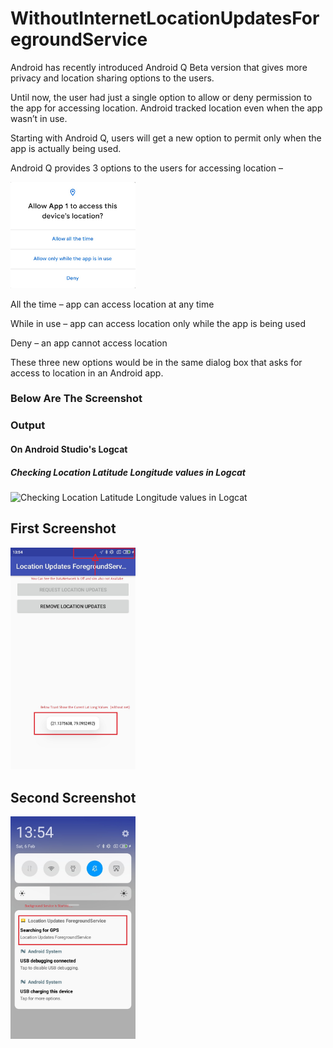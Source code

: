 # WithoutInternetLocationUpdatesForegroundService

Android has recently introduced Android Q Beta version that gives more privacy and location sharing options to the users.

Until now, the user had just a single option to allow or deny permission to the app for accessing location. Android tracked location even when the app wasn’t in use.

Starting with Android Q, users will get a new option to permit only when the app is actually being used.

Android Q provides 3 options to the users for accessing location –

 <img src="screenshot/privacy.jpg" width="200">

All the time  –  app can access location at any time

While in use –  app can access location only while the app is being used

Deny – an app cannot access location

These three new options would be in the same dialog box that asks for access to location in an Android app.

### Below Are The Screenshot 
### Output

#### On Android Studio's Logcat  
##### Checking Location Latitude Longitude values in Logcat
![Checking Location Latitude Longitude values in Logcat](https://user-images.githubusercontent.com/32029236/107180812-8a221b00-69ff-11eb-942b-021c5b5a6c6f.PNG)

## First Screenshot
<img src="screenshot/Home screen.jpg" width="200">

## Second Screenshot
<img src="screenshot/Foreground Screen.jpg" width="200">

